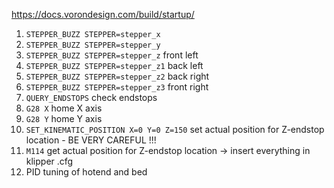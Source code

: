 https://docs.vorondesign.com/build/startup/

1. ```STEPPER_BUZZ STEPPER=stepper_x```  
2. ```STEPPER_BUZZ STEPPER=stepper_y```  
3. ```STEPPER_BUZZ STEPPER=stepper_z```  front left  
4. ```STEPPER_BUZZ STEPPER=stepper_z1``` back left  
5. ```STEPPER_BUZZ STEPPER=stepper_z2``` back right  
6. ```STEPPER_BUZZ STEPPER=stepper_z3``` front right  
7. ```QUERY_ENDSTOPS``` check endstops  
8. ```G28 X``` home X axis  
9. ```G28 Y``` home Y axis  
10. ```SET_KINEMATIC_POSITION X=0 Y=0 Z=150``` set actual position for Z-endstop location - BE VERY CAREFUL !!!  
11. ```M114``` get actual position for Z-endstop location -> insert everything in klipper .cfg  
12. PID tuning of hotend and bed
